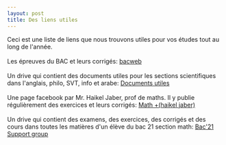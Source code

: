 ```yaml
---
layout: post
title: Des liens utiles
---
```

Ceci est une liste de liens que nous trouvons utiles pour vos études tout au long de l'année.\
\
Les épreuves du BAC et leurs corrigés:   <a href="http://www.bacweb.tn/" target="_blank">bacweb</a>
\
\
Un drive qui contient des documents utiles pour les sections scientifiques dans l'anglais, philo, SVT, info et arabe:   <a href="https://drive.google.com/drive/folders/1QSuLvfujlZ_lRrSGvG9M9YuWEz8S139U" target="_blank">Documents utiles</a>
\
\
Une page facebook par Mr. Haikel Jaber, prof de maths. Il y publie régulièrement des exercices et leurs corrigés:   <a href="https://www.facebook.com/profile.php?id=100057160732147" target="_blank">Math +(haikel jaber)</a>
\
\
Un drive qui contient des examens, des exercices, des corrigés et des cours dans toutes les matières d'un élève du bac 21 section math:   <a href="https://drive.google.com/drive/folders/1SVKblvNKhom0MYyRLHjEqsPW3fevdus9" target="_blank">Bac'21 Support group</a>


